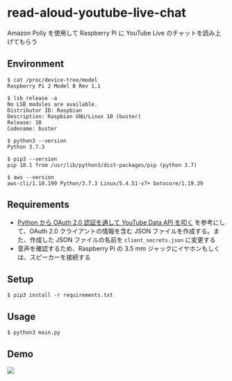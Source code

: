 # read-aloud-youtube-live-chat

Amazon Polly を使用して Raspberry Pi に YouTube Live のチャットを読み上げてもらう

## Environment

```
$ cat /proc/device-tree/model
Raspberry Pi 2 Model B Rev 1.1

$ lsb_release -a
No LSB modules are available.
Distributor ID: Raspbian
Description: Raspbian GNU/Linux 10 (buster)
Release: 10
Codename: buster

$ python3 --version
Python 3.7.3

$ pip3 --version
pip 18.1 from /usr/lib/python3/dist-packages/pip (python 3.7)

$ aws --version
aws-cli/1.18.199 Python/3.7.3 Linux/5.4.51-v7+ botocore/1.19.39
```

## Requirements

- [Python から OAuth 2.0 認証を通して YouTube Data API を叩く](https://dev.classmethod.jp/articles/oauth2-youtube-data-api/) を参考にして、OAuth 2.0 クライアントの情報を含む JSON ファイルを作成する。また、作成した JSON ファイルの名前を `client_secrets.json` に変更する
- 音声を確認するため、Raspberry Pi の 3.5 mm ジャックにイヤホンもしくは、スピーカーを接続する

## Setup

```
$ pip3 install -r requirements.txt
```

## Usage

```
$ python3 main.py
```

## Demo

[![](http://img.youtube.com/vi/TqQ8_2Mi0TA/0.jpg)](http://www.youtube.com/watch?v=TqQ8_2Mi0TA "")
